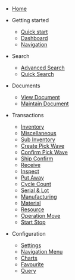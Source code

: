 - [Home](/)

- Getting started

  - [Quick start](/quickstart/)
  - [Dashboard](/dashboard/)
  - [Navigation](/navigation/)
  
- Search
  - [Advanced Search](/search/)
  - [Quick Search](/search/?id=quick-search)

- Documents
  - [View Document](/document/?id=view-document)
  - [Maintain Document](/document/?id=maintain-document)

- Transactions
  - [Inventory](/transaction/?id=inventory-transactions)
   - [Miscellaneous](/transaction/?id=miscellaneous-issue-receipt)
   - [Sub Inventory](/transaction/?id=inventory-transactions)
   - [Create Pick Wave](/transaction/?id=create-pick-wave)
   - [Confirm Pick Wave](/transaction/?id=confirm-pick-wave-pick-transaction)
   - [Ship Confirm](/transaction/?id=ship-confirm)
   - [Receive](/transaction/po/?id=receiving-receipt)
   - [Inspect](/transaction/po/?id=inspect-receipts)
   - [Put Away](/transaction/po/?id=put-aways)
   - [Cycle Count](/transaction/?id=miscellaneous-issue-receipt)
   - [Serial & Lot](/transaction/?id=seriallot-number)
  - [Manufacturing](/transaction/?id=manufacturing-transactions)
   - [Material](/transaction/?id=material-transaction)
   - [Resource](/transaction/?id=resource-transaction)  
   - [Operation Move](/transaction/?id=operation-move)
   - [Start Stop](/transaction/?id=operation-start-stop)

- Configuration
  - [Settings](/configuration/?id=inventory-transactions) 
  - [Navigation Menu](/configuration/?id=navigation-menu)
  - [Charts](/configuration/?id=charts)
  - [Favourite](/configuration/?id=favourite)
  - [Query](/configuration/?id=query)
